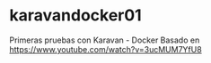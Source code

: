 # karavandocker01
Primeras pruebas con Karavan - Docker
Basado en https://www.youtube.com/watch?v=3ucMUM7YfU8